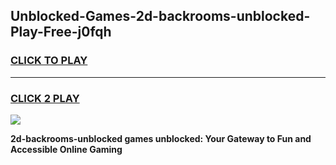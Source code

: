 
## Unblocked-Games-2d-backrooms-unblocked-Play-Free-j0fqh
<h3>
<a href="https://premium76.site?title=2d-backrooms-unblocked&ref=19M">CLICK TO PLAY</a></h3>
<hr>

<h3>
<a href="https://premium76.site?title=2d-backrooms-unblocked&ref=19M">CLICK 2 PLAY</a>
  
</h3>

<a href="https://premium76.site?title=2d-backrooms-unblocked&ref=19M"><img src="https://clearcache.store/games.png"></a>


**2d-backrooms-unblocked games unblocked: Your Gateway to Fun and Accessible Online Gaming**
